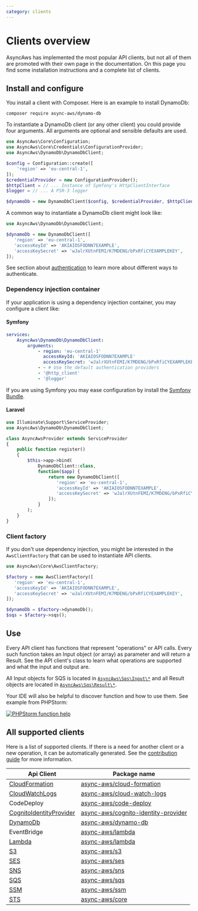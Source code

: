 ```yaml
---
category: clients
---
```


# Clients overview

AsyncAws has implemented the most popular API clients, but not all of them are promoted
with their own page in the documentation. On this page you find some installation
instructions and a complete list of clients.

## Install and configure

You install a client with Composer. Here is an example to install DynamoDb:

```shell
composer require async-aws/dynamo-db
```

To instantiate a DynamoDb client (or any other client) you could provide four arguments.
All arguments are optional and sensible defaults are used.

```php
use AsyncAws\Core\Configuration;
use AsyncAws\Core\Credentials\ConfigurationProvider;
use AsyncAws\DynamoDb\DynamoDbClient;

$config = Configuration::create([
    'region' => 'eu-central-1',
]);
$credentialProvider = new ConfigurationProvider();
$httpClient = // ... Instance of Symfony's HttpClientInterface
$logger = // ... A PSR-3 logger

$dynamoDb = new DynamoDbClient($config, $credentialProvider, $httpClient, $logger);
```

A common way to instantiate a DynamoDb client might look like:

```php
use AsyncAws\DynamoDb\DynamoDbClient;

$dynamoDb = new DynamoDbClient([
   'region' => 'eu-central-1',
   'accessKeyId' => 'AKIAIOSFODNN7EXAMPLE',
   'accessKeySecret' => 'wJalrXUtnFEMI/K7MDENG/bPxRfiCYEXAMPLEKEY',
]);
```

See section about [authentication](/authentication/index.md) to learn more about
different ways to authenticate.

### Dependency injection container

If your application is using a dependency injection container, you may configure a
client like:

#### Symfony

```yaml
services:
    AsyncAws\DynamoDb\DynamoDbClient:
        arguments:
            - region: 'eu-central-1'
              accessKeyId: 'AKIAIOSFODNN7EXAMPLE'
              accessKeySecret: 'wJalrXUtnFEMI/K7MDENG/bPxRfiCYEXAMPLEKEY'
            - ~ # Use the default authentication providers
            - '@http_client'
            - '@logger'
```

If you are using Symfony you may ease configuration by install the [Symfony Bundle](/integration/symfony-bundle.md).

#### Laravel

```php
use Illuminate\Support\ServiceProvider;
use AsyncAws\DynamoDb\DynamoDbClient;

class AsyncAwsProvider extends ServiceProvider
{
    public function register()
    {
        $this->app->bind(
            DynamoDbClient::class,
            function($app) {
                return new DynamoDbClient([
                   'region' => 'eu-central-1',
                   'accessKeyId' => 'AKIAIOSFODNN7EXAMPLE',
                   'accessKeySecret' => 'wJalrXUtnFEMI/K7MDENG/bPxRfiCYEXAMPLEKEY',
                ]);
            }
        );
    }
}
```

### Client factory

If you don't use dependency injection, you might be interested in the `AwsClientFactory`
that can be used to instantiate API clients.

```php
use AsyncAws\Core\AwsClientFactory;

$factory = new AwsClientFactory([
   'region' => 'eu-central-1',
   'accessKeyId' => 'AKIAIOSFODNN7EXAMPLE',
   'accessKeySecret' => 'wJalrXUtnFEMI/K7MDENG/bPxRfiCYEXAMPLEKEY',
]);

$dynamoDb = $factory->dynamoDb();
$sqs = $factory->sqs();
```

## Use

Every API client has functions that represent "operations" or API calls. Every such
function takes an Input object (or array) as parameter and will return a Result.
See the API client's class to learn what operations are supported and what the input
and output are.

All Input objects for SQS is located in [`AsyncAws\Sqs\Input\*`](https://github.com/async-aws/aws/tree/master/src/Service/Sqs/src/Input)
and all Result objects are located in [`AsyncAws\Sqs\Result\*`](https://github.com/async-aws/aws/tree/master/src/Service/Sqs/src/Result).

Your IDE will also be helpful to discover function and how to use them. See example
from PHPStorm:

[![PHPStorm function help](/assets/image/compare/aa-method.png)](/assets/image/compare/aa-method.png)

## All supported clients

Here is a list of supported clients. If there is a need for another client or a new
operation, it can be automatically generated. See the [contribution guide](/contribute/index.md)
for more information.

| Api Client                                  | Package name                                                                                              |
|---------------------------------------------|-----------------------------------------------------------------------------------------------------------|
| [CloudFormation](./cf.md)                   | [async-aws/cloud-formation](https://packagist.org/packages/async-aws/cloud-formation)                     |
| [CloudWatchLogs](./cloud-watch-logs.md)     | [async-aws/cloud-watch-logs](https://packagist.org/packages/async-aws/cloud-watch-logs)                   |
| CodeDeploy                                  | [async-aws/code-deploy](https://packagist.org/packages/async-aws/code-deploy)                             |
| [CognitoIdentityProvider](./cognito-idp.md) | [async-aws/cognito-identity-provider](https://packagist.org/packages/async-aws/cognito-identity-provider) |
| [DynamoDb]('./dynamodb.md)                  | [async-aws/dynamo-db](https://packagist.org/packages/async-aws/dynamo-db)                                 |
| EventBridge                                 | [async-aws/lambda](https://packagist.org/packages/async-aws/event-bridge)                                       |
| [Lambda](./lambda.md)                       | [async-aws/lambda](https://packagist.org/packages/async-aws/lambda)                                       |
| [S3](./s3.md)                               | [async-aws/s3](https://packagist.org/packages/async-aws/s3)                                               |
| [SES](./ses.md)                             | [async-aws/ses](https://packagist.org/packages/async-aws/ses)                                             |
| [SNS](./sns.md)                             | [async-aws/sns](https://packagist.org/packages/async-aws/sns)                                             |
| [SQS](./sqs.md)                             | [async-aws/sqs](https://packagist.org/packages/async-aws/sqs)                                             |
| [SSM](./ssm.md)                             | [async-aws/ssm](https://packagist.org/packages/async-aws/ssm)                                             |
| [STS](./sts.md)                             | [async-aws/core](https://packagist.org/packages/async-aws/core)                                           |
